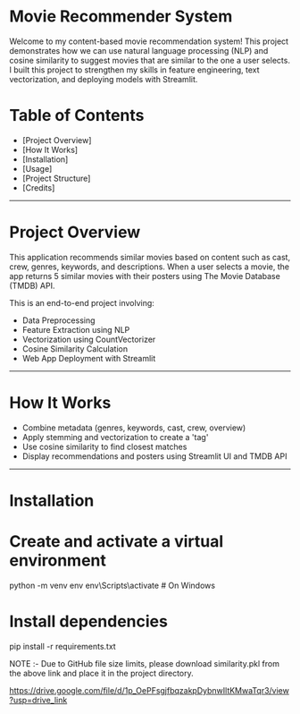 # Movie Recommender System

Welcome to my content-based movie recommendation system! This project demonstrates how we can use natural language processing (NLP) and cosine similarity to suggest movies that are similar to the one a user selects. I built this project to strengthen my skills in feature engineering, text vectorization, and deploying models with Streamlit.

# Table of Contents

- [Project Overview]
- [How It Works]
- [Installation]
- [Usage]
- [Project Structure]
- [Credits]

---

# Project Overview

This application recommends similar movies based on content such as cast, crew, genres, keywords, and descriptions. When a user selects a movie, the app returns 5 similar movies with their posters using The Movie Database (TMDB) API.

This is an end-to-end project involving:
- Data Preprocessing
- Feature Extraction using NLP
- Vectorization using CountVectorizer
- Cosine Similarity Calculation
- Web App Deployment with Streamlit

---

# How It Works

- Combine metadata (genres, keywords, cast, crew, overview)
- Apply stemming and vectorization to create a 'tag'
- Use cosine similarity to find closest matches
- Display recommendations and posters using Streamlit UI and TMDB API

---

# Installation


# Create and activate a virtual environment 
python -m venv env
env\Scripts\activate  # On Windows

# Install dependencies
pip install -r requirements.txt

NOTE :- Due to GitHub file size limits, please download similarity.pkl from the above link and place it in the project directory.

https://drive.google.com/file/d/1p_OePFsgjfbqzakpDybnwIltKMwaTqr3/view?usp=drive_link
